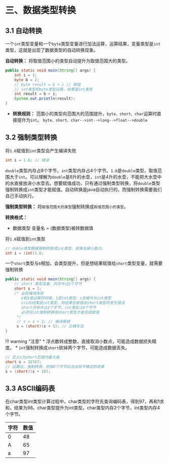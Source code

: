 # 三、数据类型转换

## 3.1 自动转换

一个`int`类型变量和一个`byte`类型变量进行加法运算，运算结果，变量类型是`int`类型，这就是出现了数据类型的自动转换现象。

**自动转换：** 将取值范围小的类型自动提升为取值范围大的类型。
  
```java linenums="1"
public static void main(String[] args) {
    int i = 1;
    byte b = 2;
    // byte result = b + i // 报错
    // int类型和byte类型运算，结果是int类型
    int result = b + i;
    System.out.println(result);
}
```

* **转换规则：**
范围小的类型向范围大的范围提升，`byte、short、char`运算时直接提升为`int`。
`byte、short、char-->int-->long-->float-->double`

## 3.2 强制类型转换

将`1.6`赋值到`int`类型会产生编译失败

```java linenums="1"
int i = 1.6; // 错误
```

`double`类型内存占8个字节，`int`类型内存占4个字节。`1.6`是`double`类型，取值范围大于`int`。可以理解为`double`是8升的水壶，`int`是4升的水壶，不能把大水壶中的水直接放进小水壶去。想要赋值成功，只有通过强制类型转换，将`double`类型强制转换成`int`类型才能赋值。自动转换是java自动执行的，而强制转换需要我们自己手动执行。

**强制类型转换：** 将`取值范围大的类型`强制转换成`取值范围小的类型`。

**转换格式：**

* 数据类型 变量名 = (数据类型)被转数据值
  
将`1.6`赋值到`int`类型

```java linenums="1"
// doble类型数据强制转换成int类型，直接去掉小数点。
int i = (int)1.6;
```

一个`short`类型与`6`相加，会类型提升，但是想结果赋值给`short`类型变量，就需要强制转换

```java linenums="1"
public static void main(String[] args) {
    // short 类型变量，内存中占2个字节
    short s = 1;
    /* 出现编译失败
       s和1做运算的时候，1是int类型，s会被升为int类型
       s+1后结果是int类型，将结果在赋值会short类型时发生错误
       short内存中占2个字节，int类型占4个字节
       必须将int强制转换成short类型才能完成赋值
     */
     // s = s + 1; // 编译报错
     s = (short)(s + 1); // 正确写法
}
```

!!! warning "注意"
    * 浮点数转成整数，直接取消小数点，可能造成数据损失精度。
    * `int`强制转换成`short`砍掉两个字节，可能造成数据丢失。

```java linenums="1"
// 定义s为short范围内最大值
short s = 32767;
// 运算后，强制转换，砍掉2个字节后会出现不确定的结果
s = (short)(s + 10);
```

## 3.3 ASCII编码表

在char类型int类型计算过程中，char类型的字符先查询编码表，得到97，再和1求和，结果为98。char类型提升为int类型。char类型内存2个字节，int类型内存4个字节。

|字符|数值|
|------|------|
|0|48|
|A|65|
|a|97|
